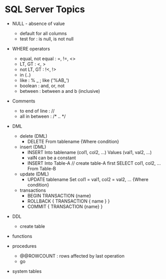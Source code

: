 # SQL Server Topics

* NULL - absence of value
    * default for all columns
    * test for : is null, is not null

* WHERE operators
    * equal, not equal : =, !=, <>
    * LT, GT : <, >
    * not LT, GT : !<, !>
    * in (..)
    * like : % _ ; like ('%AB_')
    * boolean : and, or, not
    * between : between a and b (inclusive)

* Comments
    * to end of line : //
    * all in between : /* .. */

* DML
    * delete (DML)
        * DELETE From tablename {Where condition}
    * insert (DML)
        * INSERT Into tablename (col1, col2, ...) Values (val1, val2, ...)
        * valN can be a constant
        * INSERT Into Table-A // create table-A first
            SELECT col1, col2, ... From Table-B
    * update (DML)
        * UPDATE tablename Set col1 = val1, col2 = val2, ... {Where condition}
    * transactions
        * BEGIN TRANSACTION {name}
        * ROLLBACK { TRANSACTION { name } }
        * COMMIT { TRANSACTION {name} }

* DDL
    * create table
    
* functions
* procedures
    * @@ROWCOUNT : rows affected by last operation
    * go
* system tables